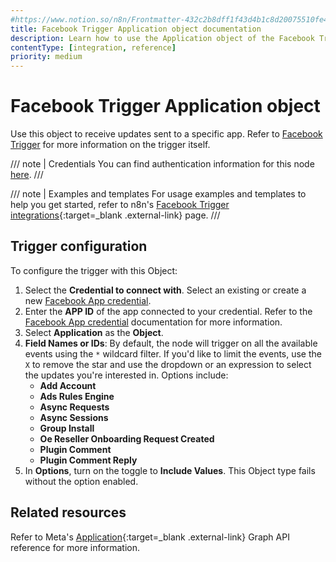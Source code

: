 ```yaml
---
#https://www.notion.so/n8n/Frontmatter-432c2b8dff1f43d4b1c8d20075510fe4
title: Facebook Trigger Application object documentation
description: Learn how to use the Application object of the Facebook Trigger node in n8n. Follow technical documentation to integrate the Facebook Trigger node's Application object into your workflows.
contentType: [integration, reference]
priority: medium
---
```


# Facebook Trigger Application object

Use this object to receive updates sent to a specific app. Refer to [Facebook Trigger](/integrations/builtin/trigger-nodes/n8n-nodes-base.facebooktrigger/index.md) for more information on the trigger itself.

/// note | Credentials
You can find authentication information for this node [here](/integrations/builtin/credentials/facebookapp.md).
///

///  note  | Examples and templates
For usage examples and templates to help you get started, refer to n8n's [Facebook Trigger integrations](https://n8n.io/integrations/facebook-trigger/){:target=_blank .external-link} page.
///

## Trigger configuration

To configure the trigger with this Object:

1. Select the **Credential to connect with**. Select an existing or create a new [Facebook App credential](/integrations/builtin/credentials/facebookapp.md).
1. Enter the **APP ID** of the app connected to your credential. Refer to the [Facebook App credential](/integrations/builtin/credentials/facebookapp.md) documentation for more information.
1. Select **Application** as the **Object**.
1. **Field Names or IDs**: By default, the node will trigger on all the available events using the `*` wildcard filter. If you'd like to limit the events, use the `X` to remove the star and use the dropdown or an expression to select the updates you're interested in. Options include:
    * **Add Account**
    * **Ads Rules Engine**
    * **Async Requests**
    * **Async Sessions**    
    * **Group Install**
    * **Oe Reseller Onboarding Request Created**
    * **Plugin Comment**
    * **Plugin Comment Reply**
1. In **Options**, turn on the toggle to **Include Values**. This Object type fails without the option enabled.

## Related resources

Refer to Meta's [Application](https://developers.facebook.com/docs/graph-api/webhooks/reference/application/){:target=_blank .external-link} Graph API reference for more information.
